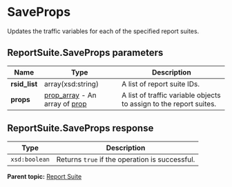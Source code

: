 # SaveProps

Updates the traffic variables for each of the specified report suites.

## ReportSuite.SaveProps parameters

|Name|Type|Description|
|----|----|-----------|
| **rsid\_list** | array(xsd:string) |A list of report suite IDs.|
| **props** | [prop\_array](../../data_types/r_prop_array.md#) - An array of [prop](../../data_types/r_prop.md#) |A list of traffic variable objects to assign to the report suites.|

## ReportSuite.SaveProps response

|Type|Description|
|----|-----------|
| `xsd:boolean` |Returns `true` if the operation is successful.|

**Parent topic:** [Report Suite](../../methods/report_suite/r_methods_reportsuite.md)

